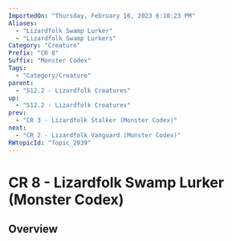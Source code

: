 ```yaml
---
ImportedOn: "Thursday, February 16, 2023 6:10:23 PM"
Aliases:
  - "Lizardfolk Swamp Lurker"
  - "Lizardfolk Swamp Lurkers"
Category: "Creature"
Prefix: "CR 8"
Suffix: "Monster Codex"
Tags:
  - "Category/Creature"
parent:
  - "S12.2 - Lizardfolk Creatures"
up:
  - "S12.2 - Lizardfolk Creatures"
prev:
  - "CR 3 - Lizardfolk Stalker (Monster Codex)"
next:
  - "CR 2 - Lizardfolk Vanguard (Monster Codex)"
RWtopicId: "Topic_2939"
---
```

# CR 8 - Lizardfolk Swamp Lurker (Monster Codex)
## Overview
